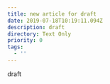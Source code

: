 ```yaml
---
title: new article for draft
date: 2019-07-18T10:19:11.094Z
description: draft
directory: Text Only
priority: 0
tags:
  - ''
---
```

draft
